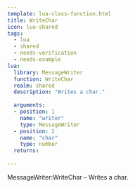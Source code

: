 ```yaml
---
template: lua-class-function.html
title: WriteChar
icon: lua-shared
tags:
  - lua
  - shared
  - needs-verification
  - needs-example
lua:
  library: MessageWriter
  function: WriteChar
  realm: shared
  description: "Writes a char."
  
  arguments:
  - position: 1
    name: "writer"
    type: MessageWriter
  - position: 2
    name: "char"
    type: number
  returns:
    
---
```


<div class="lua__search__keywords">
MessageWriter:WriteChar &#x2013; Writes a char.
</div>
